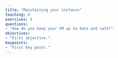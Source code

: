 ```yaml
---
title: "Maintaining your instance"
teaching: 0
exercises: 0
questions:
- "How do you keep your VM up to date and safe?"
objectives:
- "First objective."
keypoints:
- "First key point."
---
```

